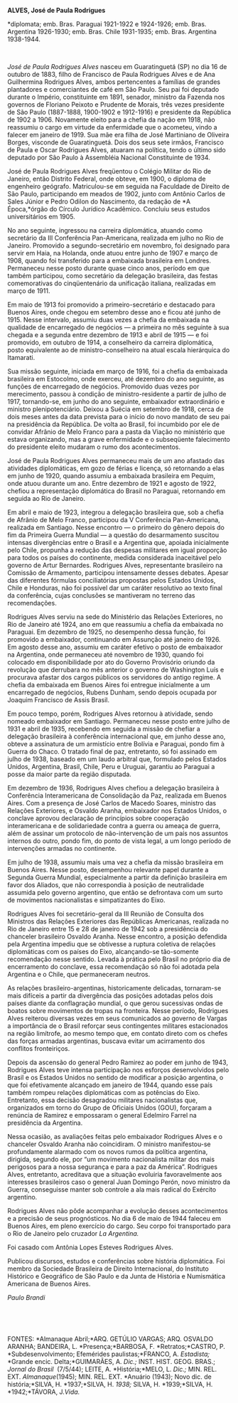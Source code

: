 **ALVES, José de Paula Rodrigues**

\*diplomata; emb. Bras. Paraguai 1921-1922 e 1924-1926; emb. Bras.
Argentina 1926-1930; emb. Bras. Chile 1931-1935; emb. Bras. Argentina
1938-1944.

 

*José de Paula Rodrigues Alves* nasceu em Guaratinguetá (SP) no dia 16
de outubro de 1883, filho de Francisco de Paula Rodrigues Alves e de Ana
Guilhermina Rodrigues Alves, ambos pertencentes a famílias de grandes
plantadores e comerciantes de café em São Paulo. Seu pai foi deputado
durante o Império, constituinte em 1891, senador, ministro da Fazenda
nos governos de Floriano Peixoto e Prudente de Morais, três vezes
presidente de São Paulo (1887-1888, 1900-1902 e 1912-1916) e presidente
da República de 1902 a 1906. Novamente eleito para a chefia da nação em
1918, não reassumiu o cargo em virtude da enfermidade que o acometeu,
vindo a falecer em janeiro de 1919. Sua mãe era filha de José Martiniano
de Oliveira Borges, visconde de Guaratinguetá. Dois dos seus sete
irmãos, Francisco de Paula e Oscar Rodrigues Alves, atuaram na política,
tendo o último sido deputado por São Paulo à Assembléia Nacional
Constituinte de 1934.

José de Paula Rodrigues Alves freqüentou o Colégio Militar do Rio de
Janeiro, então Distrito Federal, onde obteve, em 1900, o diploma de
engenheiro geógrafo. Matriculou-se em seguida na Faculdade de Direito de
São Paulo, participando em meados de 1902, junto com Antônio Carlos de
Sales Júnior e Pedro Odilon do Nascimento, da redação de *A Época,*órgão
do Círculo Jurídico Acadêmico. Concluiu seus estudos universitários em
1905.

No ano seguinte, ingressou na carreira diplomática, atuando como
secretário da III Conferência Pan-Americana, realizada em julho no Rio
de Janeiro. Promovido a segundo-secretário em novembro, foi designado
para servir em Haia, na Holanda, onde atuou entre junho de 1907 e março
de 1908, quando foi transferido para a embaixada brasileira em Londres.
Permaneceu nesse posto durante quase cinco anos, período em que também
participou, como secretário da delegação brasileira, das festas
comemorativas do cinqüentenário da unificação italiana, realizadas em
março de 1911.

Em maio de 1913 foi promovido a primeiro-secretário e destacado para
Buenos Aires, onde chegou em setembro desse ano e ficou até junho de
1915. Nesse intervalo, assumiu duas vezes a chefia da embaixada na
qualidade de encarregado de negócios — a primeira no mês seguinte à sua
chegada e a segunda entre dezembro de 1913 e abril de 1915 — e foi
promovido, em outubro de 1914, a conselheiro da carreira diplomática,
posto equivalente ao de ministro-conselheiro na atual escala hierárquica
do Itamarati.

Sua missão seguinte, iniciada em março de 1916, foi a chefia da
embaixada brasileira em Estocolmo, onde exerceu, até dezembro do ano
seguinte, as funções de encarregado de negócios. Promovido duas vezes
por merecimento, passou à condição de ministro-residente a partir de
julho de 1917, tornando-se, em junho do ano seguinte, embaixador
extraordinário e ministro plenipotenciário. Deixou a Suécia em setembro
de 1918, cerca de dois meses antes da data prevista para o início do
novo mandato de seu pai na presidência da República. De volta ao Brasil,
foi incumbido por ele de convidar Afrânio de Melo Franco para a pasta da
Viação no ministério que estava organizando, mas a grave enfermidade e o
subseqüente falecimento do presidente eleito mudaram o rumo dos
acontecimentos.

José de Paula Rodrigues Alves permaneceu mais de um ano afastado das
atividades diplomáticas, em gozo de férias e licença, só retornando a
elas em junho de 1920, quando assumiu a embaixada brasileira em Pequim,
onde atuou durante um ano. Entre dezembro de 1921 e agosto de 1922,
chefiou a representação diplomática do Brasil no Paraguai, retornando em
seguida ao Rio de Janeiro.

Em abril e maio de 1923, integrou a delegação brasileira que, sob a
chefia de Afrânio de Melo Franco, participou da V Conferência
Pan-Americana, realizada em Santiago. Nesse encontro — o primeiro do
gênero depois do fim da Primeira Guerra Mundial — a questão do
desarmamento suscitou intensas divergências entre o Brasil e a Argentina
que, apoiada inicialmente pelo Chile, propunha a redução das despesas
militares em igual proporção para todos os países do continente, medida
considerada inaceitável pelo governo de Artur Bernardes. Rodrigues
Alves, representante brasileiro na Comissão de Armamento, participou
intensamente desses debates. Apesar das diferentes fórmulas
conciliatórias propostas pelos Estados Unidos, Chile e Honduras, não foi
possível dar um caráter resolutivo ao texto final da conferência, cujas
conclusões se mantiveram no terreno das recomendações.

Rodrigues Alves serviu na sede do Ministério das Relações Exteriores, no
Rio de Janeiro até 1924, ano em que reassumiu a chefia da embaixada no
Paraguai. Em dezembro de 1925, no desempenho dessa função, foi promovido
a embaixador, continuando em Assunção até janeiro de 1926. Em agosto
desse ano, assumiu em caráter efetivo o posto de embaixador na
Argentina, onde permaneceu até novembro de 1930, quando foi colocado em
disponibilidade por ato do Governo Provisório oriundo da revolução que
derrubara no mês anterior o governo de Washington Luís e procurava
afastar dos cargos públicos os servidores do antigo regime. A chefia da
embaixada em Buenos Aires foi entregue inicialmente a um encarregado de
negócios, Rubens Dunham, sendo depois ocupada por Joaquim Francisco de
Assis Brasil.

Em pouco tempo, porém, Rodrigues Alves retornou à atividade, sendo
nomeado embaixador em Santiago. Permaneceu nesse posto entre julho de
1931 e abril de 1935, recebendo em seguida a missão de chefiar a
delegação brasileira à conferência internacional que, em junho desse
ano, obteve a assinatura de um armistício entre Bolívia e Paraguai,
pondo fim à Guerra do Chaco. O tratado final de paz, entretanto, só foi
assinado em julho de 1938, baseado em um laudo arbitral que, formulado
pelos Estados Unidos, Argentina, Brasil, Chile, Peru e Uruguai, garantiu
ao Paraguai a posse da maior parte da região disputada.

Em dezembro de 1936, Rodrigues Alves chefiou a delegação brasileira à
Conferência Interamericana de Consolidação da Paz, realizada em Buenos
Aires. Com a presença de José Carlos de Macedo Soares, ministro das
Relações Exteriores, e Osvaldo Aranha, embaixador nos Estados Unidos, o
conclave aprovou declaração de princípios sobre cooperação
interamericana e de solidariedade contra a guerra ou ameaça de guerra,
além de assinar um protocolo de não-intervenção de um país nos assuntos
internos do outro, pondo fim, do ponto de vista legal, a um longo
período de intervenções armadas no continente.

Em julho de 1938, assumiu mais uma vez a chefia da missão brasileira em
Buenos Aires. Nesse posto, desempenhou relevante papel durante a Segunda
Guerra Mundial, especialmente a partir da definição brasileira em favor
dos Aliados, que não correspondia à posição de neutralidade assumida
pelo governo argentino, que então se defrontava com um surto de
movimentos nacionalistas e simpatizantes do Eixo.

Rodrigues Alves foi secretário-geral da III Reunião de Consulta dos
Ministros das Relações Exteriores das Repúblicas Americanas, realizada
no Rio de Janeiro entre 15 e 28 de janeiro de 1942 sob a presidência do
chanceler brasileiro Osvaldo Aranha. Nesse encontro, a posição defendida
pela Argentina impediu que se obtivesse a ruptura coletiva de relações
diplomáticas com os países do Eixo, alcançando-se tão-somente
recomendação nesse sentido. Levada à prática pelo Brasil no próprio dia
de encerramento do conclave, essa recomendação só não foi adotada pela
Argentina e o Chile, que permaneceram neutros.

As relações brasileiro-argentinas, historicamente delicadas, tornaram-se
mais difíceis a partir da divergência das posições adotadas pelos dois
países diante da conflagração mundial, o que gerou sucessivas ondas de
boatos sobre movimentos de tropas na fronteira. Nesse período, Rodrigues
Alves reiterou diversas vezes em seus comunicados ao governo de Vargas a
importância de o Brasil reforçar seus contingentes militares
estacionados na região limítrofe, ao mesmo tempo que, em contato direto
com os chefes das forças armadas argentinas, buscava evitar um
acirramento dos conflitos fronteiriços.

Depois da ascensão do general Pedro Ramirez ao poder em junho de 1943,
Rodrigues Alves teve intensa participação nos esforços desenvolvidos
pelo Brasil e os Estados Unidos no sentido de modificar a posição
argentina, o que foi efetivamente alcançado em janeiro de 1944, quando
esse país também rompeu relações diplomáticas com as potências do Eixo.
Entretanto, essa decisão desagradou militares nacionalistas que,
organizados em torno do Grupo de Oficiais Unidos (GOU), forçaram a
renúncia de Ramirez e empossaram o general Edelmiro Farrel na
presidência da Argentina.

Nessa ocasião, as avaliações feitas pelo embaixador Rodrigues Alves e o
chanceler Osvaldo Aranha não coincidiram. O ministro manifestou-se
profundamente alarmado com os novos rumos da política argentina,
dirigida, segundo ele, por “um movimento nacionalista militar dos mais
perigosos para a nossa segurança e para a paz da América”. Rodrigues
Alves, entretanto, acreditava que a situação evoluiria favoravelmente
aos interesses brasileiros caso o general Juan Domingo Perón, novo
ministro da Guerra, conseguisse manter sob controle a ala mais radical
do Exército argentino.

Rodrigues Alves não pôde acompanhar a evolução desses acontecimentos e a
precisão de seus prognósticos. No dia 6 de maio de 1944 faleceu em
Buenos Aires, em pleno exercício do cargo. Seu corpo foi transportado
para o Rio de Janeiro pelo cruzador *La Argentina.*

Foi casado com Antônia Lopes Esteves Rodrigues Alves.

Publicou discursos, estudos e conferências sobre história diplomática.
Foi membro da Sociedade Brasileira de Direito Internacional, do
Instituto Histórico e Geográfico de São Paulo e da Junta de História e
Numismática Americana de Buenos Aires.

*Paulo Brandi*

 

 

FONTES: *Almanaque Abril;*ARQ. GETÚLIO VARGAS; ARQ. OSVALDO ARANHA;
BANDEIRA, L. *Presença;*BARBOSA, F. *Retratos;*CASTRO, P.
*Subdesenvolvimento; Efemérides paulistas;*FRANCO, A. *Estadista;*
*Grande encic. Delta;*GUIMARÃES, A. *Dic.;* INST. HIST. GEOG. BRAS.;
*Jornal do Brasil*  (7/5/44); LEITE, A. *História;*MELO, L. *Dic.;* MIN.
REL. EXT. *Almanaque*(1945); MIN. REL. EXT. *Anuário (1943); Novo dic.
de história;*SILVA, H. *1937;*SILVA, H. *1938;* SILVA, H. *1939;*SILVA,
H. *1942;*TÁVORA, J.*Vida.*

 
